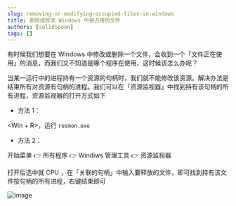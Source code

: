 ```yaml
---
slug: removing-or-modifying-occupied-files-in-windows
title: 删除或修改 Windows 中被占用的文件
authors: [solidSpoon]
tags: []
---
```


有时候我们想要在 Windows 中修改或删除一个文件，会收到一个「文件正在使用」的消息，而我们又不知道是哪个程序在使用，这时候该怎么办呢？

当某一运行中的进程持有一个资源的句柄时，我们就不能修改该资源。解决办法是结束所有对资源有句柄的进程。我们可以在「资源监视器」中找到持有该句柄的所有进程，资源监视器的打开方式如下

- 方法 1：

\<Win + R\>，运行 `resmon.exe`

- 方法 2：

开始菜单 👉 所有程序 👉 Windiws 管理工具 👉 资源监视器

打开后选中就 CPU ，在「关联的句柄」中输入要释放的文件，即可找到持有该文件按句柄的所有进程，右键结束即可

![image](https://ced-md-picture.oss-cn-beijing.aliyuncs.com/img/20210216212626.png)
